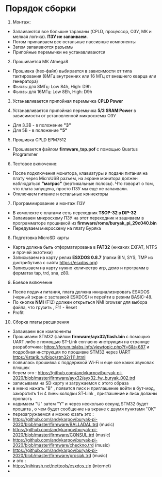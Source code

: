 # Порядок сборки

1) Монтаж:

- Запаиваются все большие тараканы (CPLD, процессор, ОЗУ, МК и мелкая логика). **ПЗУ не запаиваем**.
- Потом припаиваем все остальные пассивные компоненты
- Затем запаиваются разъемы
- Припойные перемычки не устанавливаются

2) Прошивается МК Atmega8

- Прошивка (hex-файл) выбирается в зависимости от типа тактирования (8МГц внутренних или 16 МГц от внешнего кварца или генератора)
- Фьюзы для 8МГц: Low 84h, High: D9h
- Фьюзы для 16МГц: Low 8Eh, High: D9h

3) Устанавливается припойная перемычка **CPLD Power**

4) Устанавливается припойная перемычка **5/3 SRAM Power** в зависимости от установленной микросхемы ОЗУ

- Для 3.3В - в положение **"3"**
- Для 5В - в положение **"5"**

5) Прошивка CPLD EPM7512

- Прошивается файлом **firmware_top.pof** с помощью Quartus Programmer

6) Тестовое включение:

- После подключения монитора, клавиатуры и подачи питания на плату через MicroUSB разъем, на экране монитора должен наблюдаться **"матрас"** (вертикальные полосы). Что говорит о том, что плата запущена, просто ПЗУ мы еще не запаивали.
- Отключаем питание и остальные коннекторы

7) Программирование и монтаж ПЗУ

- В комплекте с платами есть переходник **TSOP-32 в DIP-32**
- Запаиваем микросхему ПЗУ на этот переходник и зашиваем в программаторе прошивкой из **firmware/roms/buryak_pi_29c040.bin**
- Передуваем микросхему на плату Буряка

8) Подготовка MicroSD карты

- Карта должна быть отформатирована в **FAT32** (никаких EXFAT, NTFS и прочей экзотики)
- Записываем на карту релиз **ESXDOS 0.8.7** (папки BIN, SYS, TMP из дистрибутива с сайта https://esxdos.org)
- Записываем на карту нужно количество игр, демо и программ в форматах tap, trd, sna, z80.

9) Боевое включение

- После подачи питания, плата должна инициализировать ESXDOS (черный экран с заставкой ESXDOS) и перейти в режим BASIC-48.
- По кнопке **NMI** (F12) должен открыться NMI browser для выбора файла, что грузить , F11 - Reset
- Profit

10) Сборка платы расширения 

- Запаиваем все компоненты
- Прошиваем STM32 файлом **firmware/ayx32/flash.bin** с помощью UART либо с помощью ST-Link согласно инструкции на странице разработчика: https://forum.tslabs.info/viewtopic.php?f=6&t=687 и подробная инструкция по прошивке STM32 через UART https://istarik.ru/blog/stm32/111.html
- появилась прошивка с поддержкой Wi-Fi и еще кое каких звуковах плюшек
- берем это : https://github.com/andykarpov/buryak-pi-2020/blob/master/firmware/ayx32/ayx32_fw_buryak_002.trd
- записываем на SD карту и загружаемся с этого образа
- в меню нажать "В" , появится писк и приглашение войти в бут-мод, закоротить 1 и 4 пины колодки ST-Link , приглашение и писк должны пропасть
- надимаем "U" затем "Y" и через несколько секунд STM32 будет прошита , о чем будет сообщение на экране с двумя пунктами "ОК"
- перезагружаемся и можно юзать это : 
- https://github.com/andykarpov/buryak-pi-2020/blob/master/firmware/BALLADAL.trd (music)
- https://github.com/andykarpov/buryak-pi-2020/blob/master/firmware/CONSUL.trd (music)
- https://github.com/andykarpov/buryak-pi-2020/blob/master/firmware/checkno.trd (music)
- https://github.com/andykarpov/buryak-pi-2020/blob/master/firmware/prosiak.trd (music)
- и это :
 - https://nihirash.net/nettools/esxdos.zip (internet)
-
